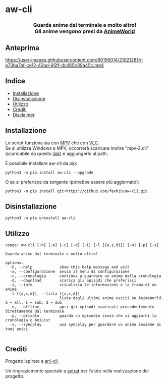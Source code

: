# aw-cli
<h3 align="center">

Guarda anime dal terminale e molto altro!<br /> Gli anime vengono presi da <a href="https://www.animeworld.tv/">AnimeWorld</a>

</h3>

## Anteprima
https://user-images.githubusercontent.com/90156014/210212814-e73ba7af-ce12-43ad-95ff-dcd85b39a45c.mp4

## Indice

- [Installazione](#Installazione)
- [Disinstallazione](#Disinstallazione)
- [Utilizzo](#Utilizzo)
- [Crediti](#Crediti)
- [Disclaimer](./disclaimer.md)


## Installazione

Lo script funziona sia con [MPV](https://mpv.io/installation/) che con [VLC](https://www.videolan.org/vlc/index.it.html). <br /> 
Se si utilizza Windows e MPV, occorrerà scaricare inoltre "mpv-2.dll" (scaricabile da questo [link](https://sourceforge.net/projects/mpv-player-windows/files/libmpv/)) e aggiungerlo al path.

È possibile installare aw-cli da pip:
```
python3 -m pip install aw-cli --upgrade
```
O se si preferisce da sorgente (potrebbe essere più aggiornato):
```
python3 -m pip install git+https://github.com/fexh10/aw-cli.git
```
## Disinstallazione 

```
python3 -m pip uninstall aw-cli
```

## Utilizzo
```
usage: aw-cli [-h] [-a] [-c] [-d] [-i] [-l [{a,s,d}]] [-o] [-p] [-s]

Guarda anime dal terminale e molto altro!

options:
  -h, --help            show this help message and exit
  -a, --configurazione  avvia il menu di configurazione
  -c, --cronologia      continua a guardare un anime dalla cronologia
  -d, --download        scarica gli episodi che preferisci
  -i, --info            visualizza le informazioni e la trama di un anime
  -l [{a,s,d}], --lista [{a,s,d}]
                        lista degli ultimi anime usciti su AnimeWorld. a = all, s = sub, d = dub
  -o, --offline         apri gli episodi scaricati precedentemente direttamente dal terminale
  -p, --privato         guarda un episodio senza che si aggiorni la cronologia o AniList
  -s, --syncplay        usa syncplay per guardare un anime insieme ai tuoi amici
                                                             
```

## Crediti
Progetto ispirato a <a href="https://github.com/pystardust/ani-cli">ani-cli</a>.

Un ringraziamento speciale a <a href="https://github.com/axtrat">axtrat</a> per l'aiuto nella realizzazione del progetto.
